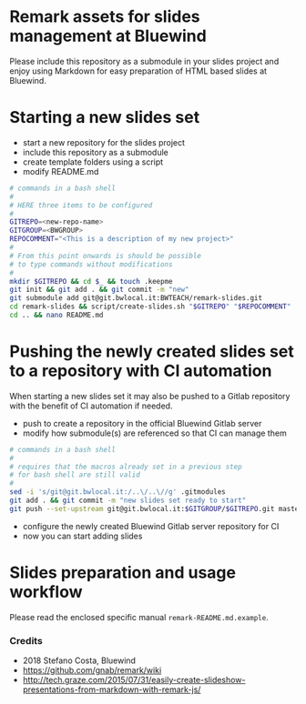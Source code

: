 # Remark assets for slides management at Bluewind

Please include this repository as a submodule in your slides project
and enjoy using Markdown for easy preparation of HTML based slides
at Bluewind.

# Starting a new slides set

  - start a new repository for the slides project
  - include this repository as a submodule
  - create template folders using a script
  - modify README.md

```bash
# commands in a bash shell
#
# HERE three items to be configured
#
GITREPO=<new-repo-name>
GITGROUP=<BWGROUP>
REPOCOMMENT="<This is a description of my new project>"
#
# From this point onwards is should be possible
# to type commands without modifications
#
mkdir $GITREPO && cd $_ && touch .keepme
git init && git add . && git commit -m "new"
git submodule add git@git.bwlocal.it:BWTEACH/remark-slides.git
cd remark-slides && script/create-slides.sh "$GITREPO" "$REPOCOMMENT"
cd .. && nano README.md
```

# Pushing the newly created slides set to a repository with CI automation

When starting a new slides set it may also be pushed to a Gitlab repository
with the benefit of CI automation if needed.

  - push to create a repository in the official Bluewind Gitlab server
  - modify how submodule(s) are referenced so that CI can manage them

```bash
# commands in a bash shell
#
# requires that the macros already set in a previous step
# for bash shell are still valid
#
sed -i 's/git@git.bwlocal.it:/..\/..\//g' .gitmodules
git add . && git commit -m "new slides set ready to start"
git push --set-upstream git@git.bwlocal.it:$GITGROUP/$GITREPO.git master
```
  - configure the newly created Bluewind Gitlab server repository for CI
  - now you can start adding slides

# Slides preparation and usage workflow

Please read the enclosed specific manual `remark-README.md.example`.

### Credits

- 2018 Stefano Costa, Bluewind
- https://github.com/gnab/remark/wiki
- http://tech.graze.com/2015/07/31/easily-create-slideshow-presentations-from-markdown-with-remark-js/
